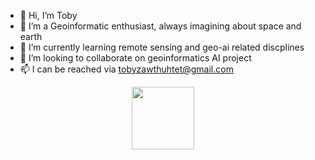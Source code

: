 - 👋 Hi, I’m Toby 
- 👀 I’m a Geoinformatic enthusiast, always imagining about space and earth
- 🌱 I’m currently learning remote sensing and geo-ai related discplines
- 💞️ I’m looking to collaborate on geoinformatics AI project
- 📫 I can be reached via tobyzawthuhtet@gmail.com

<div id="header" align="center">
  <img src=" https://media.giphy.com/media/uHvfL7QudDi5oAlYAW/giphy.gif" width="100"/>
</div>

<!---
tobyzawthuhtet/tobyzawthuhtet is a ✨ special ✨ repository because its `README.md` (this file) appears on your GitHub profile.
You can click the Preview link to take a look at your changes.
--->  
